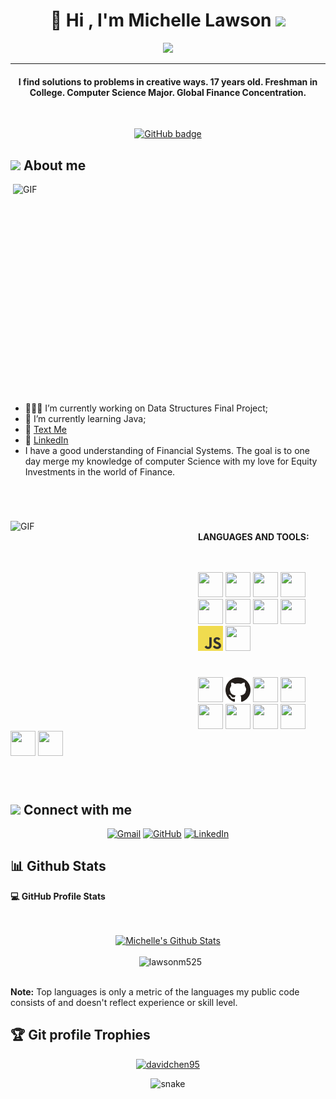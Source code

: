 <h1 align="center"> 👋 Hi , I'm Michelle Lawson <img src="https://media.giphy.com/media/hvRJCLFzcasrR4ia7z/giphy.gif" width="35"></h1>
<p align="center">
  <a href="https://github.com/DenverCoder1/readme-typing-svg"><img src="https://readme-typing-svg.herokuapp.com?lines=College+Freshman;Software+Developer;Finance+Freak;Always%20learning%20new%20things&center=true&width=500&height=50"></a>
</p>
<hr/>
<h4 align="center"> I find solutions to problems in creative ways. 17 years old. Freshman in College. Computer Science Major. Global Finance Concentration. </h4> 

<br>
<p align="center">
  <a href="https://github.com/lawsonm525?tab=followers">
    <img src="https://img.shields.io/github/followers/lawsonm525?label=Followers&logo=GitHub&style=for-the-badge" alt="GitHub badge" />
  </a>
<p align="center">

## <img src = "https://user-images.githubusercontent.com/63050133/156777293-72a6e681-2582-4a9d-ad92-09d1181d47c7.gif" width = 50px>  About me

<img align="right" alt="GIF" src="https://github.com/abhisheknaiidu/abhisheknaiidu/blob/master/code.gif?raw=true" width="500" height="350" />

<br><br>
- 👨🏽‍💻 I’m currently working on Data Structures Final Project;
- 🌱 I’m currently learning Java; 
- 💬 [Text Me](https://t.me/lawson_m)
- 📝 [LinkedIn](https://www.linkedin.com/in/michelle-naa-odarley-lawson-218894215/)
- I have a good understanding of Financial Systems. The goal is to one day merge my knowledge of computer Science with my love for Equity Investments in the world of Finance.
<br>

#

<a target="_blank"><img align="left" height="300" width="300" alt="GIF" src="https://github.com/JayantGoel001/JayantGoel001/blob/master/GIF/github.gif"></a>
<br/>
**LANGUAGES AND TOOLS:**  


<br/>
<br/>
<code><img height="40" width="40" src="https://mohammadijoo.ir/image/Assembly-logo.png"></code>
<code><img height="40" width="40" src="https://seeklogo.com/images/P/python-logo-A32636CAA3-seeklogo.com.png"></code>
<code><img height="40" width="40" src="https://cdn.worldvectorlogo.com/logos/tailwindcss.svg"></code>
<code><img height="40" width="40" src="https://seeklogo.com/images/H/html5-logo-EF92D240D7-seeklogo.com.png"></code>
<code><img height="40" width="40" src="https://seeklogo.com/images/Q/qt-logo-1631E0218A-seeklogo.com.png"></code>
<code><img height="40" width="40" src="https://brandeps.com/logo-download/C/C-Sharp-logo-vector-01.svg"></code>
<code><img height="40" width="40" src="https://seeklogo.com/images/T/tensorflow-logo-02FCED4F98-seeklogo.com.png"></code>
<code><img height="40" width="40" src="https://cdn.iconscout.com/icon/free/png-256/css-131-722685.png"></code>
<code><img height="40" width="40" src="https://raw.githubusercontent.com/github/explore/80688e429a7d4ef2fca1e82350fe8e3517d3494d/topics/javascript/javascript.png"></code>
<code><img height="40" width="40" src="https://img1.pnghut.com/1/12/11/qQ9tEEnkPt/comment-area-logo-brand-programmer.jpg"></code>

#
<code><img height="40" width="40" src="https://upload.wikimedia.org/wikipedia/commons/thumb/3/3f/Git_icon.svg/1024px-Git_icon.svg.png"></code>
<code><img height="40" width="40" src="https://raw.githubusercontent.com/github/explore/80688e429a7d4ef2fca1e82350fe8e3517d3494d/topics/github-api/github-api.png"></code>
<code><img height="40" width="40" src="https://icon-library.com/images/loading-icon-transparent-background/loading-icon-transparent-background-12.jpg"></code>
<code><img height="40" width="40" src="https://icon-library.com/images/loading-icon-transparent-background/loading-icon-transparent-background-12.jpg"></code>
<code><img height="40" width="40" src="https://icon-library.com/images/loading-icon-transparent-background/loading-icon-transparent-background-12.jpg"></code>
<code><img height="40" width="40" src="https://icon-library.com/images/loading-icon-transparent-background/loading-icon-transparent-background-12.jpg"></code>
<code><img height="40" width="40" src="https://icon-library.com/images/loading-icon-transparent-background/loading-icon-transparent-background-12.jpg"></code>
<code><img height="40" width="40" src="https://seeklogo.com/images/S/spotify-2015-logo-560E071CB7-seeklogo.com.png"></code>
<code><img height="40" width="40" src="https://upload.wikimedia.org/wikipedia/commons/a/ab/Linux_Logo_in_Linux_Libertine_Font.svg"></code>
<code><img height="40" width="40" src="https://seeklogo.com/images/K/kali-linux-logo-0EB0B3A81B-seeklogo.com.png"></code>

<br/>

#

## <img src="https://media.giphy.com/media/iY8CRBdQXODJSCERIr/giphy.gif" width="30px"> Connect with me
<p align="center">
<a href="michelle:lawson_m@soshgic.edu.gh"><img img src="https://img.shields.io/badge/gmail-%23EA4335.svg?style=plastic&logo=gmail&logoColor=white" alt="Gmail"/></a>
<a href="https://github.com/lawsonm525"><img src="https://img.shields.io/badge/github-%23181717.svg?style=plastic&logo=github&logoColor=white" alt="GitHub"/></a>
<a href="https://www.linkedin.com/in/michelle-naa-odarley-lawson-218894215/"><img src="https://img.shields.io/badge/linkedin-%230A66C2.svg?style=plastic&logo=linkedin&logoColor=white" alt="LinkedIn"/></a>
</p>


## 📊 Github Stats


  <summary><b>💻 GitHub Profile Stats</b></summary>
    <br/>
  <br/>
  <p align="center">
    <a href="https://github.com/lawsonm525/github-readme-stats"><img alt="Michelle's Github Stats" src="https://github-readme-stats.vercel.app/api?username=lawsonm525&show_icons=true&count_private=true&theme=highcontrast" height="192px"/></a>
<br/><br/>
  &nbsp;
<img src="https://github-readme-stats.vercel.app/api/top-langs?username=lawsonm525&langs_count=10&show_icons=true&locale=en&layout=compact&theme=highcontrast" alt="lawsonm525" height="192px"/>
  <br/>
<br/>

  <b>Note:</b> Top languages is only a metric of the languages my public code consists of and doesn't reflect experience or skill level.
  </p>


## :trophy: Git profile Trophies

<p align="center"> <a href="https://github.com/ryo-ma/github-profile-trophy"><img src="https://github-profile-trophy.vercel.app/?username=lawsonm525&layout=compact&theme=algolia" alt="davidchen95" /></a> </p>


<p align="center">
  <img src="https://github.com/akshitagupta15june/akshitagupta15june/blob/output/github-contribution-grid-snake.svg" alt="snake"></center>
</p>
<br>

<!-- https://github.com/Ayan-thecodeking/akshitagupta15june/blob/output/github-contribution-grid-snake.gif?raw=true -->
<!---
STAR-DEV95/STAR-DEV95 is a ✨ special ✨ repository because its `README.md` (this file) appears on your GitHub profile.
You can click the Preview link to take a look at your changes.
--->
